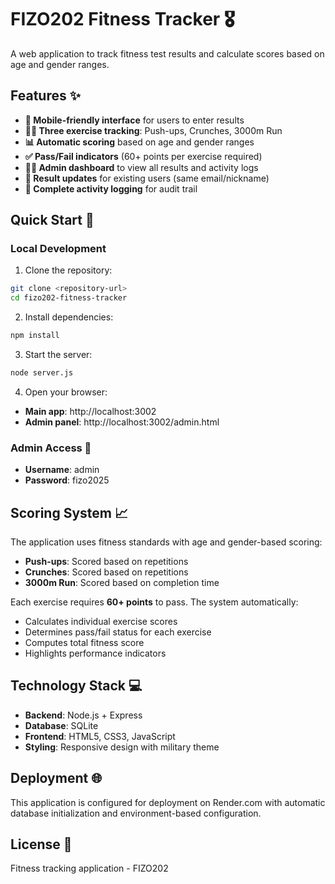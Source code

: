 # FIZO202 Fitness Tracker 🎖️

A web application to track fitness test results and calculate scores based on age and gender ranges.

## Features ✨

- **📱 Mobile-friendly interface** for users to enter results
- **🏃‍♂️ Three exercise tracking**: Push-ups, Crunches, 3000m Run
- **📊 Automatic scoring** based on age and gender ranges
- **✅ Pass/Fail indicators** (60+ points per exercise required)
- **👨‍💼 Admin dashboard** to view all results and activity logs
- **🔄 Result updates** for existing users (same email/nickname)
- **📝 Complete activity logging** for audit trail

## Quick Start 🚀

### Local Development

1. Clone the repository:
```bash
git clone <repository-url>
cd fizo202-fitness-tracker
```

2. Install dependencies:
```bash
npm install
```

3. Start the server:
```bash
node server.js
```

4. Open your browser:
- **Main app**: http://localhost:3002
- **Admin panel**: http://localhost:3002/admin.html

### Admin Access 🔑

- **Username**: admin
- **Password**: fizo2025

## Scoring System 📈

The application uses fitness standards with age and gender-based scoring:

- **Push-ups**: Scored based on repetitions
- **Crunches**: Scored based on repetitions  
- **3000m Run**: Scored based on completion time

Each exercise requires **60+ points** to pass. The system automatically:
- Calculates individual exercise scores
- Determines pass/fail status for each exercise
- Computes total fitness score
- Highlights performance indicators

## Technology Stack 💻

- **Backend**: Node.js + Express
- **Database**: SQLite
- **Frontend**: HTML5, CSS3, JavaScript
- **Styling**: Responsive design with military theme

## Deployment 🌐

This application is configured for deployment on Render.com with automatic database initialization and environment-based configuration.

## License 📄

Fitness tracking application - FIZO202